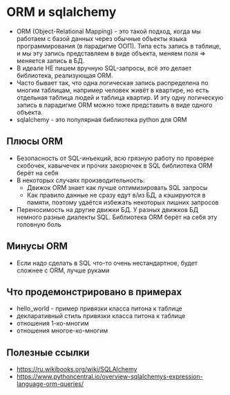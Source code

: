 #  ORM и sqlalchemy
* ORM (Object-Relational Mapping) - это такой подход, когда мы работаем с базой данных через обычные объекты языка программирования (в парадигме ООП). Типа есть запись в таблице, и мы эту запись представляем в виде объекта, меняем поля => меняется запись в БД. 
* В идеале НЕ пишем вручную SQL-запросы, всё это делает библиотека, реализующая ORM.
* Часто бывает так, что одна логическая запись распределена по многим таблицам, например человек живёт в квартире, но есть отдельная таблица людей и таблица квартир. И эту одну логическую запись в парадигме ORM можно тоже представить в виде одного объекта.
* sqlalchemy - это популярная библиотека python для ORM

## Плюсы ORM
* Безопасность от SQL-инъекций, всю грязную работу по проверке скобочек, кавычечек и прочих закорючек в SQL библиотека ORM берёт на себя
* В некоторых случаях производительность:
	* Движок ORM знает как лучше оптимизировать SQL запросы
	* Как правило данные не сразу едут в/из БД, а кэшируются в памяти, поэтому удаётся избежать некоторых лишних запросов
* Переносимость на другие движки БД. У разных движков БД немного разные диалекты SQL. Библиотека ORM берёт на себя эту головную боль

##  Минусы ORM
* Если надо сделать в SQL что-то очень нестандартное, будет сложнее с ORM, лучше руками

## Что продемонстрировано в примерах
* hello_world - пример привязки класса питона к таблице
* декларативный стиль привязки класса питона к таблице
* отношения 1-ко-многим
* отношения многое-ко-многим

## Полезные ссылки
* https://ru.wikibooks.org/wiki/SQLAlchemy
* https://www.pythoncentral.io/overview-sqlalchemys-expression-language-orm-queries/